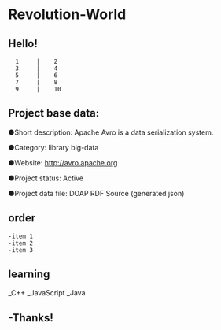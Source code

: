 # Revolution-World

## Hello!
      1     |    2
      3     |    4
      5     |    6
      7     |    8
      9     |    10

## Project base data:


●Short description: Apache Avro is a data serialization system.

●Category: library   big-data  

●Website: http://avro.apache.org

●Project status: Active

●Project data file: DOAP RDF Source (generated json)

## order

```
-item 1
-item 2
-item 3
```


## learning

_C++
_JavaScript
_Java

## -Thanks!
